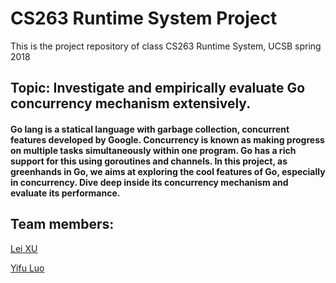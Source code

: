 # CS263 Runtime System Project
This is the project repository of class CS263 Runtime System, UCSB spring 2018

## Topic: Investigate and empirically evaluate Go concurrency mechanism extensively.

#### Go lang is a statical language with garbage collection, concurrent features developed by Google. Concurrency is known as making progress on multiple tasks simultaneously within one program. Go has a rich support for this using goroutines and channels. In this project, as greenhands in Go, we aims at exploring  the cool features of Go, especially in concurrency. Dive deep inside its concurrency mechanism and evaluate its performance.

## Team members:
[Lei XU](https://github.com/xuleidawang)


[Yifu Luo](https://github.com/443582555)



